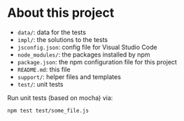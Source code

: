 # About this project

* `data/`: data for the tests
* `impl/`: the solutions to the tests
* `jsconfig.json`: config file for Visual Studio Code
* `node_modules/`: the packages installed by npm
* `package.json`: the npm configuration file for this project
* `README.md`: this file
* `support/`: helper files and templates
* `test/`: unit tests

Run unit tests (based on mocha) via:

```
npm test test/some_file.js
```
